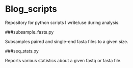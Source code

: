 Blog_scripts
============

Repository for python scripts I write/use during analysis.


###subsample_fasta.py

Subsamples paired and single-end fasta files to a given size.


###seq_stats.py

Reports various statistics about a given fastq or fasta file.
